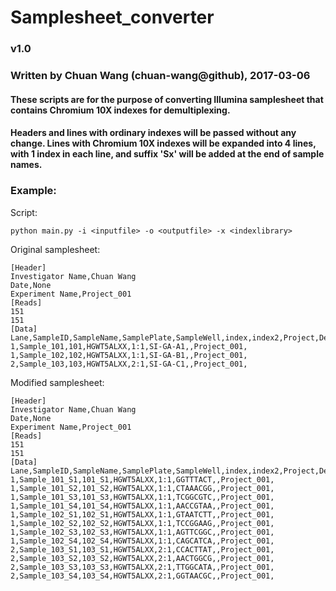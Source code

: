 # Samplesheet_converter
### v1.0
### Written by Chuan Wang (chuan-wang@github), 2017-03-06
#### These scripts are for the purpose of converting Illumina samplesheet that contains Chromium 10X indexes for demultiplexing.
#### Headers and lines with ordinary indexes will be passed without any change. Lines with Chromium 10X indexes will be expanded into 4 lines, with 1 index in each line, and suffix 'Sx' will be added at the end of sample names.
### Example:
Script:
```
python main.py -i <inputfile> -o <outputfile> -x <indexlibrary>
```
Original samplesheet:
```
[Header]
Investigator Name,Chuan Wang
Date,None
Experiment Name,Project_001
[Reads]
151
151
[Data]
Lane,SampleID,SampleName,SamplePlate,SampleWell,index,index2,Project,Description
1,Sample_101,101,HGWT5ALXX,1:1,SI-GA-A1,,Project_001,
1,Sample_102,102,HGWT5ALXX,1:1,SI-GA-B1,,Project_001,
2,Sample_103,103,HGWT5ALXX,2:1,SI-GA-C1,,Project_001,
```
Modified samplesheet:
```
[Header]
Investigator Name,Chuan Wang
Date,None
Experiment Name,Project_001
[Reads]
151
151
[Data]
Lane,SampleID,SampleName,SamplePlate,SampleWell,index,index2,Project,Description
1,Sample_101_S1,101_S1,HGWT5ALXX,1:1,GGTTTACT,,Project_001,
1,Sample_101_S2,101_S2,HGWT5ALXX,1:1,CTAAACGG,,Project_001,
1,Sample_101_S3,101_S3,HGWT5ALXX,1:1,TCGGCGTC,,Project_001,
1,Sample_101_S4,101_S4,HGWT5ALXX,1:1,AACCGTAA,,Project_001,
1,Sample_102_S1,102_S1,HGWT5ALXX,1:1,GTAATCTT,,Project_001,
1,Sample_102_S2,102_S2,HGWT5ALXX,1:1,TCCGGAAG,,Project_001,
1,Sample_102_S3,102_S3,HGWT5ALXX,1:1,AGTTCGGC,,Project_001,
1,Sample_102_S4,102_S4,HGWT5ALXX,1:1,CAGCATCA,,Project_001,
2,Sample_103_S1,103_S1,HGWT5ALXX,2:1,CCACTTAT,,Project_001,
2,Sample_103_S2,103_S2,HGWT5ALXX,2:1,AACTGGCG,,Project_001,
2,Sample_103_S3,103_S3,HGWT5ALXX,2:1,TTGGCATA,,Project_001,
2,Sample_103_S4,103_S4,HGWT5ALXX,2:1,GGTAACGC,,Project_001,
```
